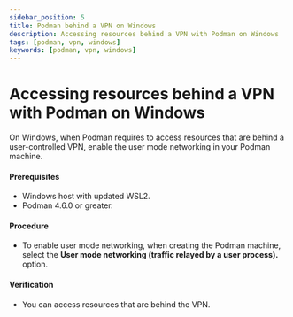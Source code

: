 ```yaml
---
sidebar_position: 5
title: Podman behind a VPN on Windows
description: Accessing resources behind a VPN with Podman on Windows
tags: [podman, vpn, windows]
keywords: [podman, vpn, windows]
---
```


# Accessing resources behind a VPN with Podman on Windows

On Windows, when Podman requires to access resources that are behind a user-controlled VPN, enable the user mode networking in your Podman machine.

#### Prerequisites

- Windows host with updated WSL2.
- Podman 4.6.0 or greater.

#### Procedure

- To enable user mode networking, when creating the Podman machine, select the **User mode networking (traffic relayed by a user process).** option.

#### Verification

- You can access resources that are behind the VPN.
